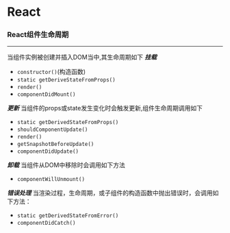 # React

### React组件生命周期
---
当组件实例被创建并插入DOM当中,其生命周期如下
***挂载***     
* `constructor()`(构造函数)
* `static getDeriveStateFromProps()`
* `render()`
* `componentDidMount()`

***更新***
当组件的props或state发生变化时会触发更新,组件生命周期调用如下
* `static getDerivedStateFromProps()`
* `shouldComponentUpdate()`
* `render()`
* `getSnapshotBeforeUpdate()`
* `componentDidUpdate()`

***卸载***
当组件从DOM中移除时会调用如下方法
* `componentWillUnmount()`

***错误处理***
当渲染过程，生命周期，或子组件的构造函数中抛出错误时，会调用如下方法：
* `static getDerivedStateFromError()`
* `componentDidCatch()`

